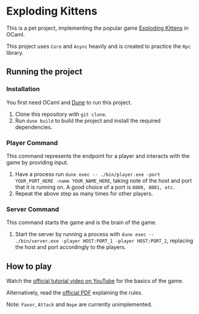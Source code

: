 # Exploding Kittens
This is a pet project, implementing the popular game [Exploding
Kittens](https://www.explodingkittens.com) in OCaml.

This project uses `Core` and `Async` heavily and is created to practice the
`Rpc` library.

## Running the project
### Installation
You first need OCaml and [Dune](https://dune.build/install) to run this project.
1. Clone this repository with `git clone`.
2. Run `dune build` to build the project and install the required dependencies.

### Player Command
This command represents the endpoint for a player and interacts with the game
by providing input.

1. Have a process run `dune exec -- ./bin/player.exe -port YOUR_PORT_HERE -name
   YOUR_NAME_HERE`, taking note of the host and port that it is running on. A
   good choice of a port is `8000, 8001, etc`.
2. Repeat the above step as many times for other players.

### Server Command
This command starts the game and is the brain of the game.

1. Start the server by running a process with `dune exec -- ./bin/server.exe
   -player HOST:PORT_1 -player HOST:PORT_2`, replacing the host and port
   accordingly to the players.

## How to play
Watch the [official tutorial video on
YouTube](https://www.youtube.com/watch?v=kAkRKuv5Rts) for the basics of the
game.

Alternatively, read the [official
PDF](https://www.buffalolib.org/sites/default/files/gaming-unplugged/inst/Exploding%20Kittens%20Instructions.pdf)
explaining the rules.

Note: `Favor`, `Attack` and `Nope` are currently unimplemented.
